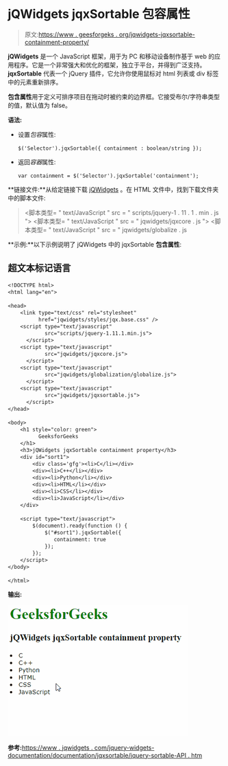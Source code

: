 # jQWidgets jqxSortable 包容属性

> 原文:[https://www . geesforgeks . org/jqwidgets-jqxsortable-containment-property/](https://www.geeksforgeeks.org/jqwidgets-jqxsortable-containment-property/)

**jQWidgets** 是一个 JavaScript 框架，用于为 PC 和移动设备制作基于 web 的应用程序。它是一个非常强大和优化的框架，独立于平台，并得到广泛支持。 **jqxSortable** 代表一个 jQuery 插件，它允许你使用鼠标对 html 列表或 div 标签中的元素重新排序。

**包含属性**用于定义可排序项目在拖动时被约束的边界框。它接受布尔/字符串类型的值，默认值为 false。

**语法:**

*   设置*包容*属性:

    ```
    $('Selector').jqxSortable({ containment : boolean/string });
    ```

*   返回*容器*属性:

    ```
    var containment = $('Selector').jqxSortable('containment');
    ```

**链接文件:**从给定链接下载 [jQWidgets](https://www.jqwidgets.com/download/) 。在 HTML 文件中，找到下载文件夹中的脚本文件:

> <link type="”text/css”" rel="”stylesheet”" href="”jqwidgets/styles/jqx.base.css”">
> <脚本类型= " text/JavaScript " src = " scripts/jquery-1 . 11 . 1 . min . js "></脚本类型>
> <脚本类型= " text/JavaScript " src = " jqwidgets/jqxcore . js "></脚本类型>
> <脚本类型= " text/JavaScript " src = " jqwidgets/globalize . js

**示例:**以下示例说明了 jQWidgets 中的 jqxSortable **包含属性**:

## 超文本标记语言

```
<!DOCTYPE html>
<html lang="en">

<head>
    <link type="text/css" rel="stylesheet" 
          href="jqwidgets/styles/jqx.base.css" />
    <script type="text/javascript" 
            src="scripts/jquery-1.11.1.min.js">
      </script>
    <script type="text/javascript" 
            src="jqwidgets/jqxcore.js">
      </script>
    <script type="text/javascript" 
            src="jqwidgets/globalization/globalize.js">
      </script>
    <script type="text/javascript" 
            src="jqwidgets/jqxsortable.js">
      </script>
</head>

<body>
    <h1 style="color: green">
          GeeksforGeeks 
    </h1>
    <h3>jQWidgets jqxSortable containment property</h3>
    <div id="sort1">
        <div class='gfg'><li>C</li></div>
        <div><li>C++</li></div>
        <div><li>Python</li></div>
        <div><li>HTML</li></div>
        <div><li>CSS</li></div>
        <div><li>JavaScript</li></div>
    </div>    

    <script type="text/javascript">
        $(document).ready(function () {
            $("#sort1").jqxSortable({
               containment: true
            });
        });
    </script>
</body>

</html>
```

**输出:**

![](img/502163bd95d3c5bf187111a09d5a7f34.png)

**参考:**[https://www . jqwidgets . com/jquery-widgets-documentation/documentation/jqxsortable/jquery-sortable-API . htm](https://www.jqwidgets.com/jquery-widgets-documentation/documentation/jqxsortable/jquery-sortable-api.htm)